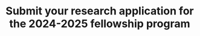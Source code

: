 ---
title: Submit your research application for the 2024-2025 fellowship program
picture: null
link: /fellowship/help
---